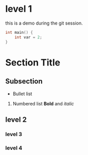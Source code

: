 
# level 1

this is a demo during the git session.

```c++
int main() {
    int var = 2;
}
```

# Section Title
## Subsection
- Bullet list
1. Numbered list
   **Bold** and *italic*

## level 2

### level 3

### level 4

